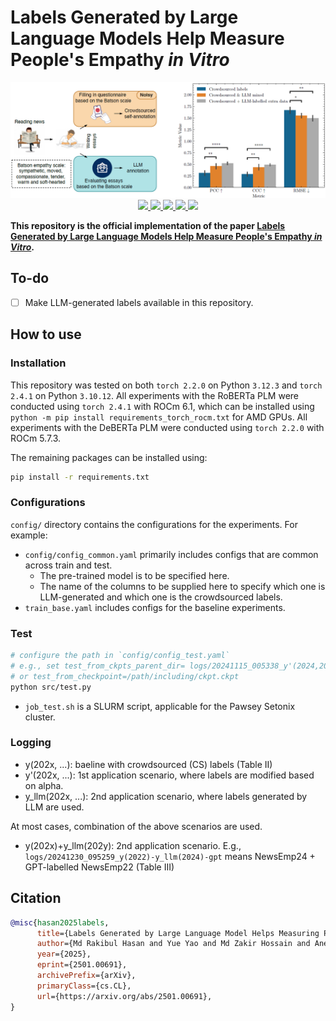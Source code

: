 # Labels Generated by Large Language Models Help Measure People's Empathy _in Vitro_

<div align="center">
    <img src="Figure-1.png" width="800">
</div>

<div align="center">
    <a href="https://arxiv.org/abs/2501.00691">
        <img src="https://img.shields.io/badge/arXiv-2501.00691-b31b1b.svg?style=flat-square">
    </a>
    <a href="https://arxiv.org/pdf/2501.00691">
        <img src="https://img.shields.io/badge/PDF-paper-b31b1b.svg?style=flat-square">
    </a>
    <a href="https://github.com/hasan-rakibul/LLMPathy/stargazers">
        <img src="https://img.shields.io/github/stars/hasan-rakibul/LLMPathy?style=flat-square">
    </a>
    <a href="https://github.com/hasan-rakibul/LLMPathy/network/members">
        <img src="https://img.shields.io/github/forks/hasan-rakibul/LLMPathy?style=flat-square">
    </a>
    <a href="https://github.com/hasan-rakibul/LLMPathy/blob/main/LICENSE">
        <img src="https://img.shields.io/github/license/hasan-rakibul/LLMPathy?style=flat-square">
    </a>
</div>

**This repository is the official implementation of the paper [Labels Generated by Large Language Models Help Measure People's Empathy _in Vitro_](https://arxiv.org/abs/2501.00691).**

## To-do
- [ ] Make LLM-generated labels available in this repository.

## How to use

### Installation
This repository was tested on both `torch 2.2.0` on Python `3.12.3` and `torch 2.4.1` on Python `3.10.12`. All experiments with the RoBERTa PLM were conducted using `torch 2.4.1` with ROCm 6.1, which can be installed using `python -m pip install requirements_torch_rocm.txt` for AMD GPUs. All experiments with the DeBERTa PLM were conducted using `torch 2.2.0` with ROCm 5.7.3. 

The remaining packages can be installed using:
```bash
pip install -r requirements.txt
```

### Configurations
`config/` directory contains the configurations for the experiments. For example:
- `config/config_common.yaml` primarily includes configs that are common across train and test.
     - The pre-trained model is to be specified here.
     - The name of the columns to be supplied here to specify which one is LLM-generated and which one is the crowdsourced labels.
- `train_base.yaml` includes configs for the baseline experiments.


### Test
```bash
# configure the path in `config/config_test.yaml`
# e.g., set test_from_ckpts_parent_dir= logs/20241115_005338_y'(2024,2022)-ImprovedEarlyStop-MultiAlpha/lr_3e-05_bs_16/alpha_4.0`
# or test_from_checkpoint=/path/including/ckpt.ckpt
python src/test.py
```
- `job_test.sh` is a SLURM script, applicable for the Pawsey Setonix cluster.

### Logging
- y(202x, ...): baeline with crowdsourced (CS) labels (Table II)
- y'(202x, ...): 1st application scenario, where labels are modified based on alpha.
- y_llm(202x, ...): 2nd application scenario, where labels generated by LLM are used.

At most cases, combination of the above scenarios are used.
- y(202x)+y_llm(202y): 2nd application scenario. E.g., `logs/20241230_095259_y(2022)-y_llm(2024)-gpt` means NewsEmp24 + GPT-labelled NewsEmp22 (Table III)

## Citation
```bibtex
@misc{hasan2025labels,
      title={Labels Generated by Large Language Model Helps Measuring People's Empathy in Vitro}, 
      author={Md Rakibul Hasan and Yue Yao and Md Zakir Hossain and Aneesh Krishna and Imre Rudas and Shafin Rahman and Tom Gedeon},
      year={2025},
      eprint={2501.00691},
      archivePrefix={arXiv},
      primaryClass={cs.CL},
      url={https://arxiv.org/abs/2501.00691}, 
}
```